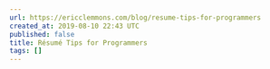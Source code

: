 ```yaml
---
url: https://ericclemmons.com/blog/resume-tips-for-programmers
created_at: 2019-08-10 22:43 UTC
published: false
title: Résumé Tips for Programmers
tags: []
---
```



